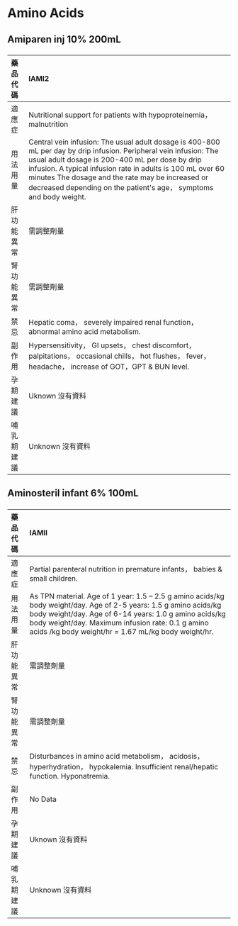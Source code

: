 # Amino Acids

## Amiparen inj 10% 200mL

##### 

| 藥品代碼   | IAMI2                                                                                                                                                                                                                                                                                                                                                        |
|:-----------|:-------------------------------------------------------------------------------------------------------------------------------------------------------------------------------------------------------------------------------------------------------------------------------------------------------------------------------------------------------------|
| 適應症     | Nutritional support for patients with hypoproteinemia， malnutrition                                                                                                                                                                                                                                                                                         |
| 用法用量   | Central vein infusion: The usual adult dosage is 400-800 mL per day by drip infusion. Peripheral vein infusion: The usual adult dosage is 200-400 mL per dose by drip infusion. A typical infusion rate in adults is 100 mL over 60 minutes The dosage and the rate may be increased or decreased depending on the patient's age， symptoms and body weight. |
| 肝功能異常 | 需調整劑量                                                                                                                                                                                                                                                                                                                                                   |
| 腎功能異常 | 需調整劑量                                                                                                                                                                                                                                                                                                                                                   |
| 禁忌       | Hepatic coma， severely impaired renal function， abnormal amino acid metabolism.                                                                                                                                                                                                                                                                            |
| 副作用     | Hypersensitivity， GI upsets， chest discomfort， palpitations， occasional chills， hot flushes， fever， headache， increase of GOT，GPT & BUN level.                                                                                                                                                                                                      |
| 孕期建議   | Uknown 沒有資料                                                                                                                                                                                                                                                                                                                                              |
| 哺乳期建議 | Unknown 沒有資料                                                                                                                                                                                                                                                                                                                                             |

## Aminosteril infant 6% 100mL

##### 

| 藥品代碼   | IAMII                                                                                                                                                                                                                                                                                 |
|:-----------|:--------------------------------------------------------------------------------------------------------------------------------------------------------------------------------------------------------------------------------------------------------------------------------------|
| 適應症     | Partial parenteral nutrition in premature infants， babies & small children.                                                                                                                                                                                                          |
| 用法用量   | As TPN material. Age of 1 year: 1.5 – 2.5 g amino acids/kg body weight/day. Age of 2-5 years: 1.5 g amino acids/kg body weight/day. Age of 6-14 years: 1.0 g amino acids/kg body weight/day. Maximum infusion rate: 0.1 g amino acids /kg body weight/hr = 1.67 mL/kg body weight/hr. |
| 肝功能異常 | 需調整劑量                                                                                                                                                                                                                                                                            |
| 腎功能異常 | 需調整劑量                                                                                                                                                                                                                                                                            |
| 禁忌       | Disturbances in amino acid metabolism， acidosis， hyperhydration， hypokalemia. Insufficient renal/hepatic function. Hyponatremia.                                                                                                                                                   |
| 副作用     | No Data                                                                                                                                                                                                                                                                               |
| 孕期建議   | Uknown 沒有資料                                                                                                                                                                                                                                                                       |
| 哺乳期建議 | Unknown 沒有資料                                                                                                                                                                                                                                                                      |

